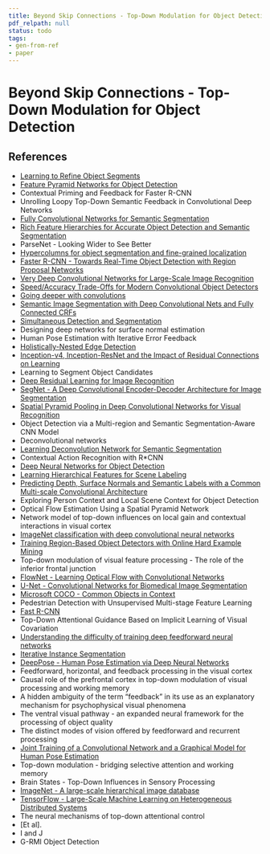 ```yaml
---
title: Beyond Skip Connections - Top-Down Modulation for Object Detection
pdf_relpath: null
status: todo
tags:
- gen-from-ref
- paper
---
```


# Beyond Skip Connections - Top-Down Modulation for Object Detection

## References

- [Learning to Refine Object Segments](./learning-to-refine-object-segments.md)
- [Feature Pyramid Networks for Object Detection](./feature-pyramid-networks-for-object-detection.md)
- Contextual Priming and Feedback for Faster R-CNN
- Unrolling Loopy Top-Down Semantic Feedback in Convolutional Deep Networks
- [Fully Convolutional Networks for Semantic Segmentation](./fully-convolutional-networks-for-semantic-segmentation.md)
- [Rich Feature Hierarchies for Accurate Object Detection and Semantic Segmentation](./rich-feature-hierarchies-for-accurate-object-detection-and-semantic-segmentation.md)
- ParseNet - Looking Wider to See Better
- [Hypercolumns for object segmentation and fine-grained localization](./hypercolumns-for-object-segmentation-and-fine-grained-localization.md)
- [Faster R-CNN - Towards Real-Time Object Detection with Region Proposal Networks](./faster-r-cnn-towards-real-time-object-detection-with-region-proposal-networks.md)
- [Very Deep Convolutional Networks for Large-Scale Image Recognition](./very-deep-convolutional-networks-for-large-scale-image-recognition.md)
- [Speed/Accuracy Trade-Offs for Modern Convolutional Object Detectors](./speed-accuracy-trade-offs-for-modern-convolutional-object-detectors.md)
- [Going deeper with convolutions](./going-deeper-with-convolutions.md)
- [Semantic Image Segmentation with Deep Convolutional Nets and Fully Connected CRFs](./semantic-image-segmentation-with-deep-convolutional-nets-and-fully-connected-crfs.md)
- [Simultaneous Detection and Segmentation](./simultaneous-detection-and-segmentation.md)
- Designing deep networks for surface normal estimation
- Human Pose Estimation with Iterative Error Feedback
- [Holistically-Nested Edge Detection](./holistically-nested-edge-detection.md)
- [Inception-v4, Inception-ResNet and the Impact of Residual Connections on Learning](./inception-v4-inception-resnet-and-the-impact-of-residual-connections-on-learning.md)
- Learning to Segment Object Candidates
- [Deep Residual Learning for Image Recognition](./deep-residual-learning-for-image-recognition.md)
- [SegNet - A Deep Convolutional Encoder-Decoder Architecture for Image Segmentation](./segnet-a-deep-convolutional-encoder-decoder-architecture-for-image-segmentation.md)
- [Spatial Pyramid Pooling in Deep Convolutional Networks for Visual Recognition](./spatial-pyramid-pooling-in-deep-convolutional-networks-for-visual-recognition.md)
- Object Detection via a Multi-region and Semantic Segmentation-Aware CNN Model
- Deconvolutional networks
- [Learning Deconvolution Network for Semantic Segmentation](./learning-deconvolution-network-for-semantic-segmentation.md)
- Contextual Action Recognition with R*CNN
- [Deep Neural Networks for Object Detection](./deep-neural-networks-for-object-detection.md)
- [Learning Hierarchical Features for Scene Labeling](./learning-hierarchical-features-for-scene-labeling.md)
- [Predicting Depth, Surface Normals and Semantic Labels with a Common Multi-scale Convolutional Architecture](./predicting-depth-surface-normals-and-semantic-labels-with-a-common-multi-scale-convolutional-architecture.md)
- Exploring Person Context and Local Scene Context for Object Detection
- Optical Flow Estimation Using a Spatial Pyramid Network
- Network model of top-down influences on local gain and contextual interactions in visual cortex
- [ImageNet classification with deep convolutional neural networks](./imagenet-classification-with-deep-convolutional-neural-networks.md)
- [Training Region-Based Object Detectors with Online Hard Example Mining](./training-region-based-object-detectors-with-online-hard-example-mining.md)
- Top-down modulation of visual feature processing - The role of the inferior frontal junction
- [FlowNet - Learning Optical Flow with Convolutional Networks](./flownet-learning-optical-flow-with-convolutional-networks.md)
- [U-Net - Convolutional Networks for Biomedical Image Segmentation](./u-net-convolutional-networks-for-biomedical-image-segmentation.md)
- [Microsoft COCO - Common Objects in Context](./microsoft-coco-common-objects-in-context.md)
- Pedestrian Detection with Unsupervised Multi-stage Feature Learning
- [Fast R-CNN](./fast-r-cnn.md)
- Top-Down Attentional Guidance Based on Implicit Learning of Visual Covariation
- [Understanding the difficulty of training deep feedforward neural networks](./understanding-the-difficulty-of-training-deep-feedforward-neural-networks.md)
- [Iterative Instance Segmentation](./iterative-instance-segmentation.md)
- [DeepPose - Human Pose Estimation via Deep Neural Networks](./deeppose-human-pose-estimation-via-deep-neural-networks.md)
- Feedforward, horizontal, and feedback processing in the visual cortex
- Causal role of the prefrontal cortex in top-down modulation of visual processing and working memory
- A hidden ambiguity of the term “feedback” in its use as an explanatory mechanism for psychophysical visual phenomena
- The ventral visual pathway - an expanded neural framework for the processing of object quality
- The distinct modes of vision offered by feedforward and recurrent processing
- [Joint Training of a Convolutional Network and a Graphical Model for Human Pose Estimation](./joint-training-of-a-convolutional-network-and-a-graphical-model-for-human-pose-estimation.md)
- Top-down modulation - bridging selective attention and working memory
- Brain States - Top-Down Influences in Sensory Processing
- [ImageNet - A large-scale hierarchical image database](./imagenet-a-large-scale-hierarchical-image-database.md)
- [TensorFlow - Large-Scale Machine Learning on Heterogeneous Distributed Systems](./tensorflow-large-scale-machine-learning-on-heterogeneous-distributed-systems.md)
- The neural mechanisms of top-down attentional control
- [Et al].
- I and J
- G-RMI Object Detection
